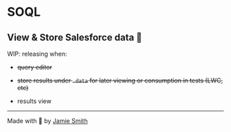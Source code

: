 # SOQL

## View & Store Salesforce data 🦄

WIP: releasing when:

- ~~query editor~~

- ~~store results under `.data` for later viewing or consumption in tests (LWC, etc)~~

- results view

---

Made with 💙 by [Jamie Smith](https://jsmith.dev)